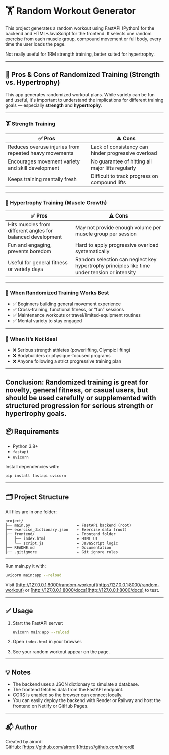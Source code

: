 # 🏋️ Random Workout Generator

This project generates a random workout using FastAPI (Python) for the backend and HTML+JavaScript for the frontend.
It selects one random exercise from each muscle group, compound movement or full body, every time the user loads the page.

Not really useful for 1RM strength training, better suited for hypertrophy.

---
## 🧠 Pros & Cons of Randomized Training (Strength vs. Hypertrophy)

This app generates randomized workout plans. While variety can be fun and useful, it's important to understand the implications for different training goals — especially **strength** and **hypertrophy**.

---

### 🏋️ Strength Training

| ✅ Pros | ⚠️ Cons |
|--------|---------|
| Reduces overuse injuries from repeated heavy movements | Lack of consistency can hinder progressive overload |
| Encourages movement variety and skill development | No guarantee of hitting all major lifts regularly |
| Keeps training mentally fresh | Difficult to track progress on compound lifts |

---

### 💪 Hypertrophy Training (Muscle Growth)

| ✅ Pros | ⚠️ Cons |
|--------|---------|
| Hits muscles from different angles for balanced development | May not provide enough volume per muscle group per session |
| Fun and engaging, prevents boredom | Hard to apply progressive overload systematically |
| Useful for general fitness or variety days | Random selection can neglect key hypertrophy principles like time under tension or intensity |

---

### 🎯 When Randomized Training Works Best

- ✅ Beginners building general movement experience
- ✅ Cross-training, functional fitness, or “fun” sessions
- ✅ Maintenance workouts or travel/limited-equipment routines
- ✅ Mental variety to stay engaged

---

### 🚫 When It’s Not Ideal

- ❌ Serious strength athletes (powerlifting, Olympic lifting)
- ❌ Bodybuilders or physique-focused programs
- ❌ Anyone following a strict progressive training plan

---

**Conclusion:**
Randomized training is great for **novelty**, **general fitness**, or **casual users**, but should be used carefully or supplemented with structured progression for serious strength or hypertrophy goals.
---

## 📦 Requirements

- Python 3.8+
- `fastapi`
- `uvicorn`

Install dependencies with:

```bash
pip install fastapi uvicorn
```

---

## 🗂 Project Structure

All files are in one folder:

```
project/
├── main.py                     ← FastAPI backend (root)
├── exercise_dictionary.json    ← Exercise data (root)
├── frontend/                   ← Frontend folder
│   ├── index.html              ← HTML UI
│   └── script.js               ← JavaScript logic
├── README.md                   ← Documentation
├── .gitignore                  ← Git ignore rules

```

---

Run main.py it with:

```bash
uvicorn main:app --reload
```

Visit [http://127.0.0.1:8000/random-workout](http://127.0.0.1:8000/random-workout) or [http://127.0.0.1:8000/docs](http://127.0.0.1:8000/docs) to test.

---

## ✅ Usage

1. Start the FastAPI server:
   ```bash
   uvicorn main:app --reload
   ```

2. Open `index.html` in your browser.

3. See your random workout appear on the page.

---

## 💡 Notes

- The backend uses a JSON dictionary to simulate a database.
- The frontend fetches data from the FastAPI endpoint.
- CORS is enabled so the browser can connect locally.
- You can easily deploy the backend with Render or Railway and host the frontend on Netlify or GitHub Pages.

---

## 📬 Author

Created by airordl  
GitHub: [https://github.com/airordl](https://github.com/airordl)

